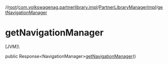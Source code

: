 //[root](../../../index.md)/[com.volkswagenag.partnerlibrary.impl](../index.md)/[PartnerLibraryManagerImpl](index.md)/[getNavigationManager](get-navigation-manager.md)

# getNavigationManager

[JVM]\

public Response&lt;NavigationManager&gt;[getNavigationManager](get-navigation-manager.md)()
